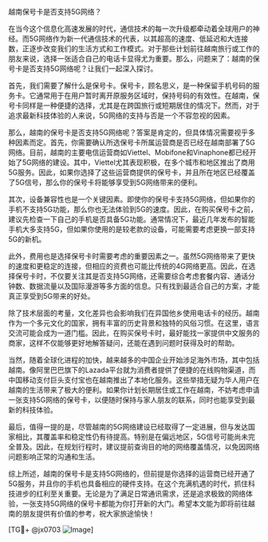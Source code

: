 越南保号卡是否支持5G网络？

在当今这个信息化高速发展的时代，通信技术的每一次升级都牵动着全球用户的神经。而5G网络作为新一代通信技术的代表，以其超高的速度、低延迟和大连接数，正逐步改变我们的生活方式和工作模式。对于那些计划前往越南旅行或工作的朋友来说，选择一张适合自己的电话卡显得尤为重要。那么，问题来了：越南的保号卡是否支持5G网络呢？让我们一起深入探讨。

首先，我们需要了解什么是保号卡。保号卡，顾名思义，是一种保留手机号码的服务卡。它通常用于在用户暂时离开原服务区域时，保持号码的有效性。在越南，保号卡同样是一种便捷的选择，尤其是在跨国旅行或短期居住的情况下。然而，对于追求最新科技体验的人来说，5G网络的支持与否是一个不容忽视的因素。

那么，越南的保号卡是否支持5G网络呢？答案是肯定的，但具体情况需要视乎多种因素而定。首先，你需要确认所选保号卡所属运营商是否已经在越南部署了5G网络。目前，越南的主要电信运营商如Viettel、Mobifone和Vinaphone都已经开始了5G网络的建设。其中，Viettel尤其表现积极，在多个城市和地区推出了商用5G服务。因此，如果你选择了这些运营商提供的保号卡，并且所在地区已经覆盖了5G信号，那么你的保号卡将能够享受到5G网络带来的便利。

其次，设备兼容性也是一个关键因素。即使你的保号卡支持5G网络，但如果你的手机不支持5G功能，那么你也无法体验到5G的速度。因此，在购买保号卡之前，建议先检查一下自己的手机是否具备5G功能。通常情况下，最近几年发布的智能手机大多支持5G，但如果你使用的是较老款的设备，可能需要考虑更换一部支持5G的新机。

此外，费用也是选择保号卡时需要考虑的重要因素之一。虽然5G网络带来了更快的速度和更稳定的连接，但相应的资费也可能比传统的4G网络更高。因此，在选择保号卡时，不仅要关注其是否支持5G网络，还需要综合考虑套餐内容、通话分钟数、数据流量以及国际漫游等多方面的信息。只有找到最适合自己的方案，才能真正享受到5G带来的好处。

除了技术层面的考量，文化差异也会影响我们在异国他乡使用电话卡的经历。越南作为一个多元文化的国家，拥有丰富的历史背景和独特的风俗习惯。在这里，语言交流可能会成为一道门槛。因此，在购买保号卡时，最好能找一家提供中文服务的商家，这样不仅能够更好地解答疑问，还能在遇到问题时获得及时的帮助。

当然，随着全球化进程的加快，越来越多的中国企业开始涉足海外市场，其中包括越南。像阿里巴巴旗下的Lazada平台就为消费者提供了便捷的在线购物渠道，而中国移动支付巨头支付宝也在越南推出了本地化服务。这些举措无疑为华人用户在越南的生活带来了极大的便利。如果你计划长期居住或工作在越南，不妨考虑申请一张支持5G网络的保号卡，以便随时保持与家人朋友的联系，同时也能享受到最新的科技体验。

最后，值得一提的是，尽管越南的5G网络建设已经取得了一定进展，但与发达国家相比，其覆盖率和稳定性仍有待提高。特别是在偏远地区，5G信号可能尚未完全普及。因此，在规划行程时，建议提前查询目的地的网络覆盖情况，以免因网络问题影响正常的沟通和生活。

综上所述，越南的保号卡是支持5G网络的，但前提是你选择的运营商已经开通了5G服务，并且你的手机也具备相应的硬件支持。在这个充满机遇的时代，抓住科技进步的红利至关重要。无论是为了满足日常通讯需求，还是追求极致的网络体验，一张支持5G网络的保号卡都能为你打开新的大门。希望本文能为即将前往越南的朋友提供有价值的参考，祝大家旅途愉快！

[TG💪+ @jx0703 ![Image](https://github.com/user-attachments/assets/dbca1d08-cadb-493c-b0ec-ad6f7a83f270)]